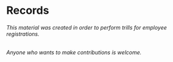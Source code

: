 # Records

###### This material was created in order to perform trills for employee registrations.

###### Anyone who wants to make contributions is welcome.
